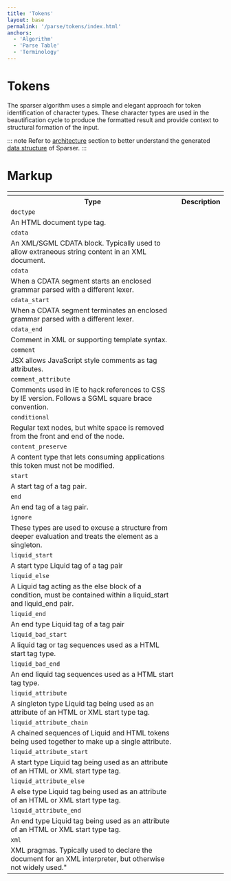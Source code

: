 ```yaml
---
title: 'Tokens'
layout: base
permalink: '/parse/tokens/index.html'
anchors:
  - 'Algorithm'
  - 'Parse Table'
  - 'Terminology'
---
```


# Tokens

The sparser algorithm uses a simple and elegant approach for token identification of character types. These character types are used in the beautification cycle to produce the formatted result and provide context to structural formation of the input.

::: note
Refer to [architecture](/parse/architecture/) section to better understand the generated [data structure](/parse/data-structure/) of Sparser.
:::

# Markup

<table>
  <th>
    <tr>
      <th>Type</th>
      <th>Description</th>
    </tr>
  </th>
  <tr>
    <td>
      <code>doctype</code>
    </td>
  </tr>
  <tr>
    <td>
      An HTML document type tag.
      </td>
  </tr>
  <tr>
    <td>
      <code>cdata</code>
    </td>
  </tr>
  <tr>
    <td>
      An XML/SGML CDATA block. Typically used to allow extraneous string content in an XML document.
    </td>
  </tr>
  <tr>
    <td>
      <code>cdata</code>
    </td>
  </tr>
  <tr>
    <td>
      When a CDATA segment starts an enclosed grammar parsed with a different lexer.
    </td>
  </tr>
  <tr>
    <td>
      <code>cdata_start</code>
    </td>
  </tr>
  <tr>
    <td>
      When a CDATA segment terminates an enclosed grammar parsed with a different lexer.
    </td>
  </tr>
  <tr>
    <td>
      <code>cdata_end</code>
    </td>
  </tr>
  <tr>
    <td>
      Comment in XML or supporting template syntax.
    </td>
  </tr>
  <tr>
    <td>
      <code>comment</code>
    </td>
  </tr>
  <tr>
    <td>
      JSX allows JavaScript style comments as tag attributes.
    </td>
  </tr>
  <tr>
    <td>
      <code>comment_attribute</code>
    </td>
  </tr>
  <tr>
    <td>
      Comments used in IE to hack references to CSS by IE version. Follows a SGML square brace convention.
    </td>
  </tr>
  <tr>
    <td>
      <code>conditional</code>
    </td>
  </tr>
  <tr>
    <td>
      Regular text nodes, but white space is removed from the front and end of the node.
    </td>
  </tr>
  <tr>
    <td>
      <code>content_preserve</code>
    </td>
  </tr>
  <tr>
    <td>
      A content type that lets consuming applications this token must not be modified.
    </td>
  </tr>
  <tr>
    <td>
      <code>start</code>
    </td>
  </tr>
  <tr>
    <td>
      A start tag of a tag pair.
    </td>
  </tr>
  <tr>
    <td>
      <code>end</code>
    </td>
  </tr>
  <tr>
    <td>
      An end tag of a tag pair.
    </td>
  </tr>
  <tr>
    <td>
      <code>ignore</code>
    </td>
  </tr>
  <tr>
    <td>
      These types are used to excuse a structure from deeper evaluation and treats the element as a singleton.
    </td>
  </tr>
  <tr>
    <td>
      <code>liquid_start</code>
    </td>
  </tr>
  <tr>
    <td>
      A start type Liquid tag of a tag pair
    </td>
  </tr>
  <tr>
    <td>
      <code>liquid_else</code>
    </td>
  </tr>
  <tr>
    <td>
      A Liquid tag acting as the else block of a condition, must be contained within a liquid_start and liquid_end pair.
    </td>
  </tr>
  <tr>
    <td>
      <code>liquid_end</code>
    </td>
  </tr>
  <tr>
    <td>
      An end type Liquid tag of a tag pair
    </td>
  </tr>
  <tr>
    <td>
      <code>liquid_bad_start</code>
    </td>
  </tr>
  <tr>
    <td>
      A liquid tag or tag sequences used as a HTML start tag type.
    </td>
  </tr>
  <tr>
    <td>
      <code>liquid_bad_end</code>
    </td>
  </tr>
  <tr>
    <td>
       An end liquid tag sequences used as a HTML start tag type.
    </td>
  </tr>
  <tr>
    <td>
      <code>liquid_attribute</code>
    </td>
  </tr>
  <tr>
    <td>
      A singleton type Liquid tag being used as an attribute of an HTML or XML start type tag.
    </td>
  </tr>
  <tr>
    <td>
      <code>liquid_attribute_chain</code>
    </td>
  </tr>
  <tr>
    <td>
      A chained sequences of Liquid and HTML tokens being used together to make up a single attribute.
    </td>
  </tr>
  <tr>
    <td>
      <code>liquid_attribute_start</code>
    </td>
  </tr>
  <tr>
    <td>
      A start type Liquid tag being used as an attribute of an HTML or XML start type tag.
    </td>
  </tr>
  <tr>
    <td>
      <code>liquid_attribute_else</code>
    </td>
  </tr>
  <tr>
    <td>
      A else type Liquid tag being used as an attribute of an HTML or XML start type tag.
    </td>
  </tr>
  <tr>
    <td>
      <code>liquid_attribute_end</code>
    </td>
  </tr>
  <tr>
    <td>
      An end type Liquid tag being used as an attribute of an HTML or XML start type tag.
    </td>
  </tr>
  <tr>
    <td>
      <code>xml</code>
    </td>
  </tr>
  <tr>
    <td>
      XML pragmas. Typically used to declare the document for an XML interpreter, but otherwise not widely used."
    </td>
  </tr>
</table>
